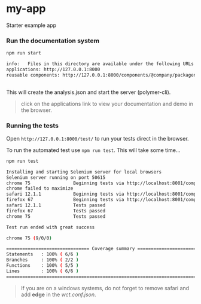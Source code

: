 # my-app
Starter example app

### Run the documentation system
```bash
npm run start

info:   Files in this directory are available under the following URLs
applications: http://127.0.0.1:8000
reusable components: http://127.0.0.1:8000/components/@company/packagename/
    
```
This will create the analysis.json and start the server (polymer-cli).

> click on the applications link to view your documentation and demo in the browser.

### Running the tests
Open `http://127.0.0.1:8000/test/` to run your tests direct in the browser. 

To run the automated test use `npm run test`. This will take some time...

```bash
npm run test

Installing and starting Selenium server for local browsers
Selenium server running on port 50615
chrome 75                Beginning tests via http://localhost:8001/components/mypack/generated-index.html?cli_browser_id=0
chrome failed to maximize
safari 12.1.1            Beginning tests via http://localhost:8001/components/mypack/generated-index.html?cli_browser_id=1
firefox 67               Beginning tests via http://localhost:8001/components/mypack/generated-index.html?cli_browser_id=2
safari 12.1.1            Tests passed
firefox 67               Tests passed
chrome 75                Tests passed

Test run ended with great success

chrome 75 (9/0/0)                     

=============================== Coverage summary ===============================
Statements   : 100% ( 6/6 )
Branches     : 100% ( 2/2 )
Functions    : 100% ( 5/5 )
Lines        : 100% ( 6/6 )
================================================================================

```

> If you are on a windows systems, do not forget to remove safari and add **edge** in the *wct.conf.json*.
